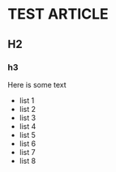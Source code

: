 # TEST ARTICLE

## H2

### h3

Here is some text

- list 1
- list 2
- list 3
- list 4
- list 5
- list 6
- list 7
- list 8
